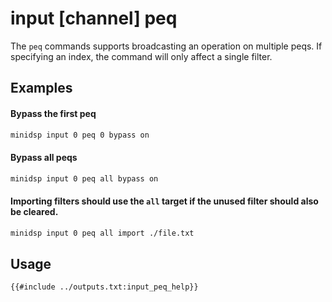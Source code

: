 # input [channel] peq
The `peq` commands supports broadcasting an operation on multiple peqs. If specifying
an index, the command will only affect a single filter.

## Examples

#### Bypass the first peq
```bash
minidsp input 0 peq 0 bypass on
```

#### Bypass all peqs
```bash
minidsp input 0 peq all bypass on
```

#### Importing filters should use the `all` target if the unused filter should also be cleared.
```bash
minidsp input 0 peq all import ./file.txt
```

## Usage
```
{{#include ../outputs.txt:input_peq_help}}
```
